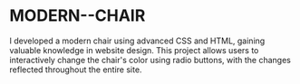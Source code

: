 # MODERN--CHAIR
I developed a modern chair using advanced CSS and HTML, gaining valuable knowledge in website design. This project allows users to interactively change the chair's color using radio buttons, with the changes reflected throughout the entire site.
